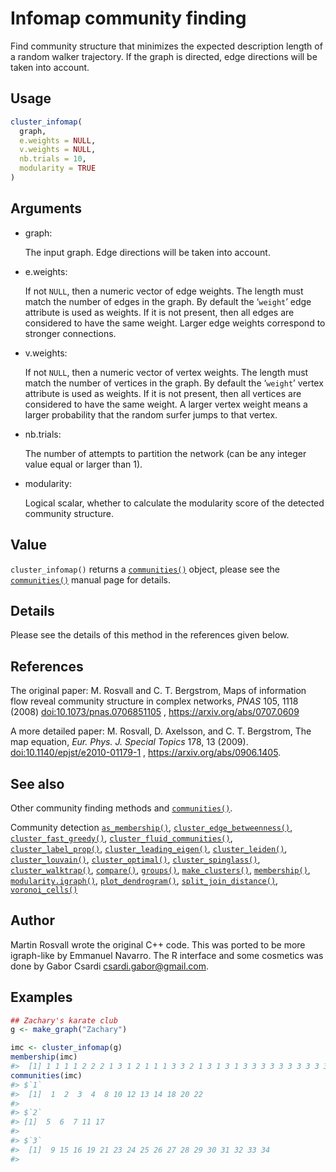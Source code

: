 # Infomap community finding

Find community structure that minimizes the expected description length
of a random walker trajectory. If the graph is directed, edge directions
will be taken into account.

## Usage

``` r
cluster_infomap(
  graph,
  e.weights = NULL,
  v.weights = NULL,
  nb.trials = 10,
  modularity = TRUE
)
```

## Arguments

- graph:

  The input graph. Edge directions will be taken into account.

- e.weights:

  If not `NULL`, then a numeric vector of edge weights. The length must
  match the number of edges in the graph. By default the ‘`weight`’ edge
  attribute is used as weights. If it is not present, then all edges are
  considered to have the same weight. Larger edge weights correspond to
  stronger connections.

- v.weights:

  If not `NULL`, then a numeric vector of vertex weights. The length
  must match the number of vertices in the graph. By default the
  ‘`weight`’ vertex attribute is used as weights. If it is not present,
  then all vertices are considered to have the same weight. A larger
  vertex weight means a larger probability that the random surfer jumps
  to that vertex.

- nb.trials:

  The number of attempts to partition the network (can be any integer
  value equal or larger than 1).

- modularity:

  Logical scalar, whether to calculate the modularity score of the
  detected community structure.

## Value

`cluster_infomap()` returns a
[`communities()`](https://r.igraph.org/reference/communities.md) object,
please see the
[`communities()`](https://r.igraph.org/reference/communities.md) manual
page for details.

## Details

Please see the details of this method in the references given below.

## References

The original paper: M. Rosvall and C. T. Bergstrom, Maps of information
flow reveal community structure in complex networks, *PNAS* 105, 1118
(2008)
[doi:10.1073/pnas.0706851105](https://doi.org/10.1073/pnas.0706851105) ,
<https://arxiv.org/abs/0707.0609>

A more detailed paper: M. Rosvall, D. Axelsson, and C. T. Bergstrom, The
map equation, *Eur. Phys. J. Special Topics* 178, 13 (2009).
[doi:10.1140/epjst/e2010-01179-1](https://doi.org/10.1140/epjst/e2010-01179-1)
, <https://arxiv.org/abs/0906.1405>.

## See also

Other community finding methods and
[`communities()`](https://r.igraph.org/reference/communities.md).

Community detection
[`as_membership()`](https://r.igraph.org/reference/as_membership.md),
[`cluster_edge_betweenness()`](https://r.igraph.org/reference/cluster_edge_betweenness.md),
[`cluster_fast_greedy()`](https://r.igraph.org/reference/cluster_fast_greedy.md),
[`cluster_fluid_communities()`](https://r.igraph.org/reference/cluster_fluid_communities.md),
[`cluster_label_prop()`](https://r.igraph.org/reference/cluster_label_prop.md),
[`cluster_leading_eigen()`](https://r.igraph.org/reference/cluster_leading_eigen.md),
[`cluster_leiden()`](https://r.igraph.org/reference/cluster_leiden.md),
[`cluster_louvain()`](https://r.igraph.org/reference/cluster_louvain.md),
[`cluster_optimal()`](https://r.igraph.org/reference/cluster_optimal.md),
[`cluster_spinglass()`](https://r.igraph.org/reference/cluster_spinglass.md),
[`cluster_walktrap()`](https://r.igraph.org/reference/cluster_walktrap.md),
[`compare()`](https://r.igraph.org/reference/compare.md),
[`groups()`](https://r.igraph.org/reference/groups.md),
[`make_clusters()`](https://r.igraph.org/reference/make_clusters.md),
[`membership()`](https://r.igraph.org/reference/communities.md),
[`modularity.igraph()`](https://r.igraph.org/reference/modularity.igraph.md),
[`plot_dendrogram()`](https://r.igraph.org/reference/plot_dendrogram.communities.md),
[`split_join_distance()`](https://r.igraph.org/reference/split_join_distance.md),
[`voronoi_cells()`](https://r.igraph.org/reference/voronoi_cells.md)

## Author

Martin Rosvall wrote the original C++ code. This was ported to be more
igraph-like by Emmanuel Navarro. The R interface and some cosmetics was
done by Gabor Csardi <csardi.gabor@gmail.com>.

## Examples

``` r
## Zachary's karate club
g <- make_graph("Zachary")

imc <- cluster_infomap(g)
membership(imc)
#>  [1] 1 1 1 1 2 2 2 1 3 1 2 1 1 1 3 3 2 1 3 1 3 1 3 3 3 3 3 3 3 3 3 3 3 3
communities(imc)
#> $`1`
#>  [1]  1  2  3  4  8 10 12 13 14 18 20 22
#> 
#> $`2`
#> [1]  5  6  7 11 17
#> 
#> $`3`
#>  [1]  9 15 16 19 21 23 24 25 26 27 28 29 30 31 32 33 34
#> 
```
